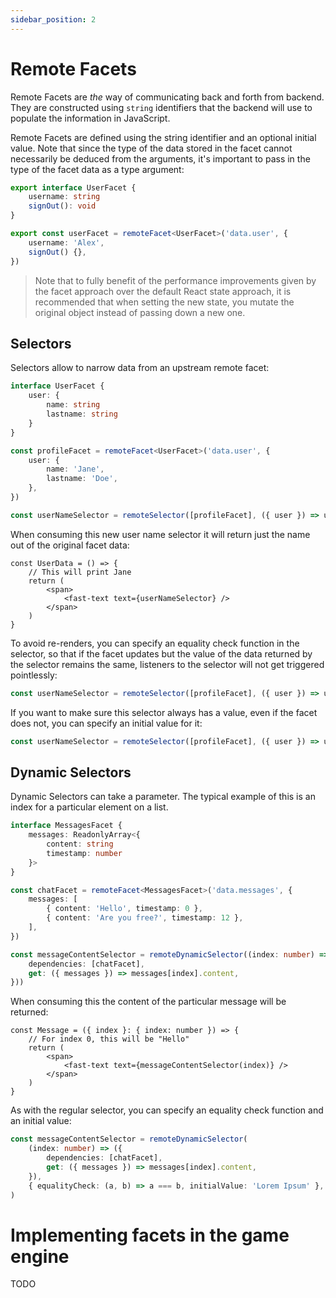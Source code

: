 ```yaml
---
sidebar_position: 2
---
```


# Remote Facets

Remote Facets are _the_ way of communicating back and forth from backend. They are constructed using `string` identifiers that the backend will use to populate the information in JavaScript.

Remote Facets are defined using the string identifier and an optional initial value. Note that since the type of the data stored in the facet cannot necessarily be deduced from the arguments, it's important to pass in the type of the facet data as a type argument:

```ts
export interface UserFacet {
	username: string
	signOut(): void
}

export const userFacet = remoteFacet<UserFacet>('data.user', {
	username: 'Alex',
	signOut() {},
})
```

> Note that to fully benefit of the performance improvements given by the facet approach over the default React state approach, it is recommended that when setting the new state, you mutate the original object instead of passing down a new one.

## Selectors

Selectors allow to narrow data from an upstream remote facet:

```ts
interface UserFacet {
	user: {
		name: string
		lastname: string
	}
}

const profileFacet = remoteFacet<UserFacet>('data.user', {
	user: {
		name: 'Jane',
		lastname: 'Doe',
	},
})

const userNameSelector = remoteSelector([profileFacet], ({ user }) => user.name)
```

When consuming this new user name selector it will return just the name out of the original facet data:

```tsx
const UserData = () => {
	// This will print Jane
	return (
		<span>
			<fast-text text={userNameSelector} />
		</span>
	)
}
```

To avoid re-renders, you can specify an equality check function in the selector, so that if the facet updates but the value of the data returned by the selector remains the same, listeners to the selector will not get triggered pointlessly:

```ts
const userNameSelector = remoteSelector([profileFacet], ({ user }) => user.name, { equalityCheck: (a, b) => a === b })
```

If you want to make sure this selector always has a value, even if the facet does not, you can specify an initial value for it:

```ts
const userNameSelector = remoteSelector([profileFacet], ({ user }) => user.name, { initialValue: 'Anonymous' })
```

## Dynamic Selectors

Dynamic Selectors can take a parameter. The typical example of this is an index for a particular element on a list.

```ts
interface MessagesFacet {
	messages: ReadonlyArray<{
		content: string
		timestamp: number
	}>
}

const chatFacet = remoteFacet<MessagesFacet>('data.messages', {
	messages: [
		{ content: 'Hello', timestamp: 0 },
		{ content: 'Are you free?', timestamp: 12 },
	],
})

const messageContentSelector = remoteDynamicSelector((index: number) => ({
	dependencies: [chatFacet],
	get: ({ messages }) => messages[index].content,
}))
```

When consuming this the content of the particular message will be returned:

```tsx
const Message = ({ index }: { index: number }) => {
	// For index 0, this will be "Hello"
	return (
		<span>
			<fast-text text={messageContentSelector(index)} />
		</span>
	)
}
```

As with the regular selector, you can specify an equality check function and an initial value:

```ts
const messageContentSelector = remoteDynamicSelector(
	(index: number) => ({
		dependencies: [chatFacet],
		get: ({ messages }) => messages[index].content,
	}),
	{ equalityCheck: (a, b) => a === b, initialValue: 'Lorem Ipsum' },
)
```

# Implementing facets in the game engine

TODO
